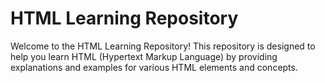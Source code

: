 # HTML Learning Repository

Welcome to the HTML Learning Repository! This repository is designed to help you learn HTML (Hypertext Markup Language) by providing explanations and examples for various HTML elements and concepts.

